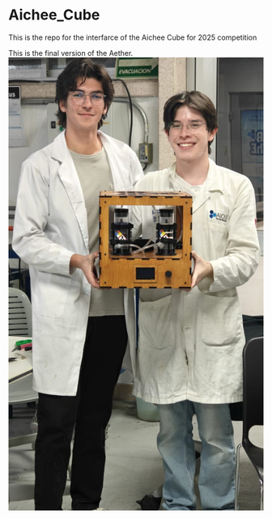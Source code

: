 # Aichee_Cube
This is the repo for the interfarce of the Aichee Cube for 2025 competition


This is the final version of the Aether.
![Aether Final verson](images/CubeImage.jpeg)